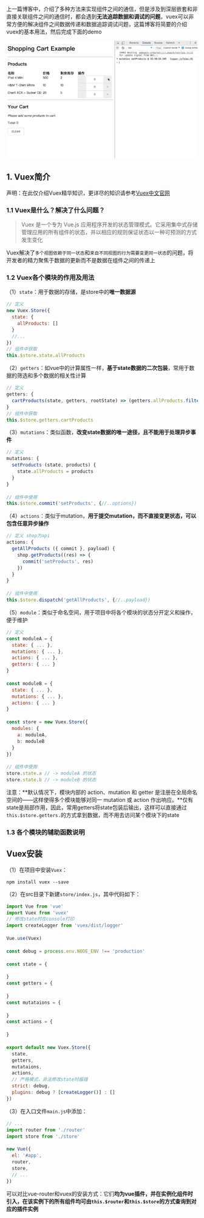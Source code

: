 上一篇博客中，介绍了多种方法来实现组件之间的通信，但是涉及到深层嵌套和非直接关联组件之间的通信时，都会遇到**无法追踪数据和调试的问题**，vuex可以非常方便的解决组件之间数据传递和数据追踪调试问题，这篇博客将简要的介绍vuex的基本用法，然后完成下面的demo

![](/vue/assets/shoppingCart.gif)

## 1. Vuex简介

声明：在此仅介绍Vuex精华知识，更详尽的知识请参考[Vuex中文官网](https://vuex.vuejs.org/zh-cn/intro.html)

### 1.1 Vuex是什么？解决了什么问题？
> Vuex 是一个专为 Vue.js 应用程序开发的状态管理模式。它采用集中式存储管理应用的所有组件的状态，并以相应的规则保证状态以一种可预测的方式发生变化

Vuex解决了`多个视图依赖于同一状态`和`来自不同视图的行为需要变更同一状态`的问题，将开发者的精力聚焦于数据的更新而不是数据在组件之间的传递上

### 1.2 Vuex各个模块的作用及用法

（1）`state`：用于数据的存储，是store中的**唯一数据源**
```javascript
// 定义
new Vuex.Store({
  state: {
    allProducts: []
  }
  //...
})
// 组件中获取
this.$store.state.allProducts
```

（2）`getters`：如vue中的计算属性一样，**基于state数据的二次包装**，常用于数据的筛选和多个数据的相关性计算
```javascript
// 定义 
getters: {
  cartProducts(state, getters, rootState) => (getters.allProducts.filter(p => p.quantity))
}
// 组件中获取
this.$store.getters.cartProducts
```

（3）`mutations`：类似函数，**改变state数据的唯一途径，且不能用于处理异步事件**
```javascript
// 定义
mutations: {
  setProducts (state, products) {
    state.allProducts = products
  }
}

// 组件中使用
this.$store.commit('setProducts', {//..options})
```

（4）`actions`：类似于mutation，**用于提交mutation，而不直接变更状态，可以包含任意异步操作**
```javascript
// 定义 shop为api
actions: {
  getAllProducts ({ commit }, payload) {
    shop.getProducts((res) => {
      commit('setProducts', res)
    })
  }
}

// 组件中使用
this.$store.dispatch('getAllProducts', {//..payload})
```

（5）`module`：类似于命名空间，用于项目中将各个模块的状态分开定义和操作，便于维护
```javascript
// 定义
const moduleA = {
  state: { ... },
  mutations: { ... },
  actions: { ... },
  getters: { ... }
}

const moduleB = {
  state: { ... },
  mutations: { ... },
  actions: { ... }
}

const store = new Vuex.Store({
  modules: {
    a: moduleA,
    b: moduleB
  }
})

// 组件中使用
store.state.a // -> moduleA 的状态
store.state.b // -> moduleB 的状态
```
注意：**默认情况下，模块内部的 action、mutation 和 getter 是注册在全局命名空间的——这样使得多个模块能够对同一 mutation 或 action 作出响应。**仅有state是局部作用，因此，常用getters将state包装后输出，这样可以直接通过`this.$store.getters.`的方式拿到数据，而不用去访问某个模块下的state

### 1.3 各个模块的辅助函数说明


## Vuex安装

（1）在项目中安装`Vuex`：
```
npm install vuex --save
```

（2）在src目录下新建`store/index.js`，其中代码如下：
```javascript
import Vue from 'vue'
import Vuex from 'vuex'
// 修改state时在console打印
import createLogger from 'vuex/dist/logger'

Vue.use(Vuex)

const debug = process.env.NODE_ENV !== 'production'

const state = {

}
const getters = {

}
const mutataions = {

}
const actions = {

}

export default new Vuex.Store({
  state,
  getters,
  mutataions,
  actions,
  // 严格模式，非法修改state时报错
  strict: debug,
  plugins: debug ? [createLogger()] : []
})
```
（3）在入口文件`main.js`中添加：
```javascript
// ...
import router from './router'
import store from './store'

new Vue({
  el: '#app',
  router,
  store,
  // ...
})
```
可以对比vue-router和vuex的安装方式：它们**均为vue插件，并在实例化组件时引入，在该实例下的所有组件均可由`this.$router`和`this.$store`的方式查询到对应的插件实例**